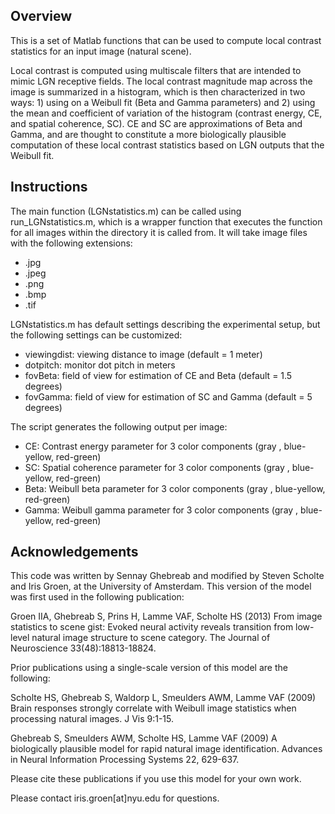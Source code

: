 Overview
--------

This is a set of Matlab functions that can be used to compute local contrast statistics for an input image (natural scene). 

Local contrast is computed using multiscale filters that are intended to mimic LGN receptive fields. The local contrast magnitude map across the image is summarized in a histogram, which is then characterized in two ways: 1) using on a Weibull fit (Beta and Gamma parameters) and 2) using the mean and coefficient of variation of the histogram (contrast energy, CE, and spatial coherence, SC). CE and SC are approximations of Beta and Gamma, and are thought to constitute a more biologically plausible computation of these local contrast statistics based on LGN outputs that the Weibull fit.



Instructions
------------

The main function (LGNstatistics.m) can be called using run_LGNstatistics.m, which is a wrapper function that executes the function for all images within the directory it is called from. It will take image files with the following extensions:

- .jpg
- .jpeg
- .png
- .bmp
- .tif



LGNstatistics.m has default settings describing the experimental setup, but the following settings can be customized:

- viewingdist: viewing distance to image (default = 1 meter)
- dotpitch: monitor dot pitch in meters
- fovBeta: field of view for estimation of CE and Beta (default = 1.5 degrees)
- fovGamma: field of view for estimation of SC and Gamma (default = 5 degrees)



The script generates the following output per image:

- CE: Contrast energy parameter for 3 color components (gray , blue-yellow, red-green)
- SC: Spatial coherence parameter for 3 color components (gray , blue-yellow, red-green)
- Beta: Weibull beta parameter for 3 color components (gray , blue-yellow, red-green)
- Gamma: Weibull gamma parameter for 3 color components (gray , blue-yellow, red-green)



Acknowledgements
------------

This code was written by Sennay Ghebreab and modified by Steven Scholte and Iris Groen, at the University of Amsterdam. This version of the model was first used in the following publication:

Groen IIA, Ghebreab S, Prins H, Lamme VAF, Scholte HS (2013) From image statistics to scene gist: Evoked neural activity reveals transition from low-level natural image structure to scene category. The Journal of Neuroscience 33(48):18813-18824.

Prior publications using a single-scale version of this model are the following:

Scholte HS, Ghebreab S, Waldorp L, Smeulders AWM, Lamme VAF (2009) Brain responses strongly correlate with Weibull image statistics when processing natural images. J Vis 9:1-15. 

Ghebreab S, Smeulders AWM, Scholte HS, Lamme VAF (2009) A biologically plausible model for rapid natural image identification. Advances in Neural Information Processing Systems 22, 629-637.

Please cite these publications if you use this model for your own work.

Please contact iris.groen[at]nyu.edu for questions.

